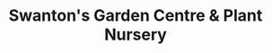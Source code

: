 ---
title: "Swanton's Garden Centre & Plant Nursery"
url: /skibbereen/swantons-garden-centre-und-plant-nursery/
shop: Garten-Center
---